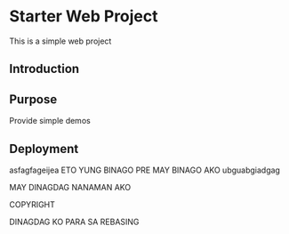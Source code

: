 # Starter Web Project

This is a simple web project

## Introduction

## Purpose

Provide simple demos

## Deployment

asfagfageijea
ETO YUNG BINAGO PRE
MAY BINAGO AKO
ubguabgiadgag


MAY DINAGDAG NANAMAN AKO


COPYRIGHT

DINAGDAG KO PARA SA REBASING